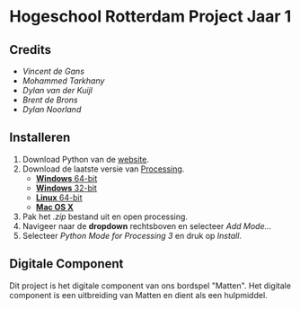 #   Hogeschool Rotterdam Project Jaar 1
##  Credits
- *Vincent de Gans*
- *Mohammed Tarkhany*
- *Dylan van der Kuijl*
- *Brent de Brons*
- *Dylan Noorland*

##  Installeren
1. Download Python van de [website](https://www.python.org/downloads/).
2. Download de laatste versie van [Processing](https://processing.org/download/).
    * [**Windows** 64-bit](https://download.processing.org/processing-3.5.4-windows64.zip)
    * [**Windows** 32-bit](https://download.processing.org/processing-3.5.4-windows32.zip)
    * [**Linux** 64-bit](https://download.processing.org/processing-3.5.4-linux64.tgz)
    * [**Mac OS X**](https://download.processing.org/processing-3.5.4-macosx.zip)
3. Pak het *.zip* bestand uit en open processing.
4. Navigeer naar de **dropdown** rechtsboven en selecteer *Add Mode...*
5. Selecteer *Python Mode for Processing 3* en druk op *Install*.

##  Digitale Component
Dit project is het digitale component van ons bordspel "Matten". Het digitale component is een uitbreiding van Matten en dient als een hulpmiddel.